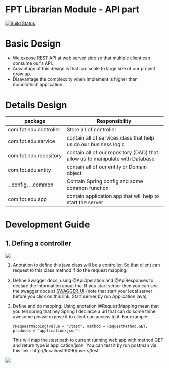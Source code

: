# FPT Librarian Module - API part

[![Build Status](https://travis-ci.org/joemccann/dillinger.svg?branch=master)](https://travis-ci.org/joemccann/dillinger)

# Basic Design

- We expose REST API at web server side so that multiple client can consume our's API.
- Advantage of this design is that can scale to large size of our project grow up.
- Disavantage the complexcity when implement is higher than monolothich application.

# Details Design

| package                | Responsibility                                                                |
| ---------------------- | ----------------------------------------------------------------------------- |
| com.fpt.edu.controller | Store all of controller                                                       |
| com.fpt.edu.service   | contain all of services class that help us do our business logic              |
| com.fpt.edu.repository | contain all of our repository (DAO) that allow us to manipulate with Database |
| com.fpt.edu.entity   | contain all of our entity or Domain object                                    |
| _.config, _.common     | Contain Spring config and some common function                                |
| com.fpt.edu.app        | contain application app that will help to start the server                    |

# Development Guide

## 1. Defing a controller

![](https://i.ibb.co/yFLxJts/contrroller.png)

1. Anotation to define this java class will be a controller. So that client can request to this class method if do the request mapping.
2. Define Swagger docs, using @ApiOperation and @ApiResponses to declare the information about the. If you start serser then you can see the swagger docs at [SWAGGER_UI](http://localhost:8080/swagger-ui.html) (note that start your local server before you click on this link, Start server by run Application.java)
3. Define and do mapping: Using anotation @RequestMapping mean that you tell spring that hey Spring I declarce a url that can do some thine awesome please expose it to client can access to it. For example:

   ```
   @RequestMapping(value = "/test", method = RequestMethod.GET, produces = "application/json")
   ```

   This will map the /test path to current running web app with method GET and return type is application/json. You can test it by run postman via this link : http://localhost:9090/users/test

![](https://i.ibb.co/9qwJ9YS/postman-test.png)
